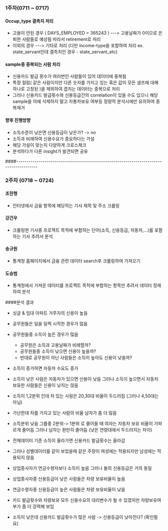 ### 1주차(0711 ~ 0717)

#### Occup_type 결측치 처리

- 고용이 안된 경우 ( DAYS_EMPLOYED = 365243 )   --->   고용날짜가 0이므로 은퇴한 사람들로 예상됨 따라서 retirement로 처리
- 이외의 경우   --->   기타로 처리 (다만 income-type을 포함하여 처리 ex. state_servant인데 결측치인 경우 - state_servant_etc)


#### sample중 중복되는 사람 처리

- 신용카드 발급 횟수가 여러번인 사람들이 있어 데이터에 중복됨
- 특정 컬럼( 같은 사람이지만 다른 숫자를 가지고 있는 혹은 값이 모든 샘프에 대해 하나로 고정된 )을 제외하여 겹치는 데이터는 중복으로 처리
- 그러나 신용카드 발급횟수와 신용등급간의 correlation이 있을 수도 있으니 해당 sample을 아예 삭제하지 말고 자통차보유 여부등 정량적 분석시에만 유의하여 중복제거

#### 향후 진행방향

-  소득수준이 낮은면 신용등급이 낮은가? -> no
-  소득과 비례하여 신용수요가 중요하다는 가설
-  해당 가설이 맞는지 다양하게 크로스체크
-  분석하다가 다른 insight가 발견되면 공유 

####----------------------------------------------------------------------------------------

### 2주차 (0718 ~ 0724)

#### 조찬형
- 인터넷에서 금융 항목에 해당하는 기사 제목 및 주소 크롤링 

#### 강건우
- 크롤링한 기사중 프로젝트 목적에 부합하는 단어(소득, 신용등급, 자동차,...)를 포함하는 기사 추려서 분석

#### 송규원
- 통계청 홈페이지에서 금융 관련 데이터 search후  크롤링하여 가져오기

#### 도승범
- 통계청에서 가져온 데이터를 프로젝트 목적에 부합하는 항목만 추려서 데이터 정제하여 분석


####분석 결과
- 싱글 & 임대 아파트 거주자의 신용이 높음 
- 공무원들은 일을 일찍 시작한 경우가 많음
- 공무원들중 소득이 높은 경우가 많음 
  - 공무원은 소득과 고용날짜가 비례할까?
  - 공무원들중 소득이 낮으면 신용이 높을까?   
  - 반대로 공무원이 아닌 사람들은 소득이 높아도 신용이 낮을까? 
  
- 소득이 증가하면 자동차 수요도 증가
- 소득이 낮은 사람은 자동차가 있으면 신용이 낮음 그러나 소득이 높으면서 자동차 보유한 사람들은 신용이 낮지는 않음
- 소득이 1,2분위 인데 차 있는 사람은 20,30대 비율이 두드러짐 (그러나 4,50대는 아님)
- 가난한데 차를 가지고 있는 사람의 비율 남자가 좀 더 많음 
- 소득분위 낮음 그룹중 2분위-> 1분위 로 줄어들 때 여자는 자동차 보유 비율이 가파르게 줄어듬 그러나 남자는 완만히 줄어듬 (낮은 연령대에서 두드러지는 차이)
 
- 전체데이터 기준 소득이 올라가면 신용카드 발급횟수는 올라감
- 그러나 성별데이터를 같이 보았을때 같은 주장이 여성에는 적용되지만 남성에는 적용되지 않음 

- 상업종사자가 연금수령자보다 소득이 높음 그러나 둘의 신용등급은 거의 동일
- 상업종사자중 신용등급이 낮은 사람들은 차량 보유비율이 높음
- 연금수령자중 신용등급이 높은 사람들은 차량 보유비율이 낮음
- 카드 발급횟수와 차량보유 모두 신용수요의 대리변수가 될 수 있겠지만 차량보유여부가 좀 더 강력해 보임
- 소득이 낮은데 신용카드 발급횟수가 많은 사람 -> 신용등급이 낮아진다? (확인필요)
